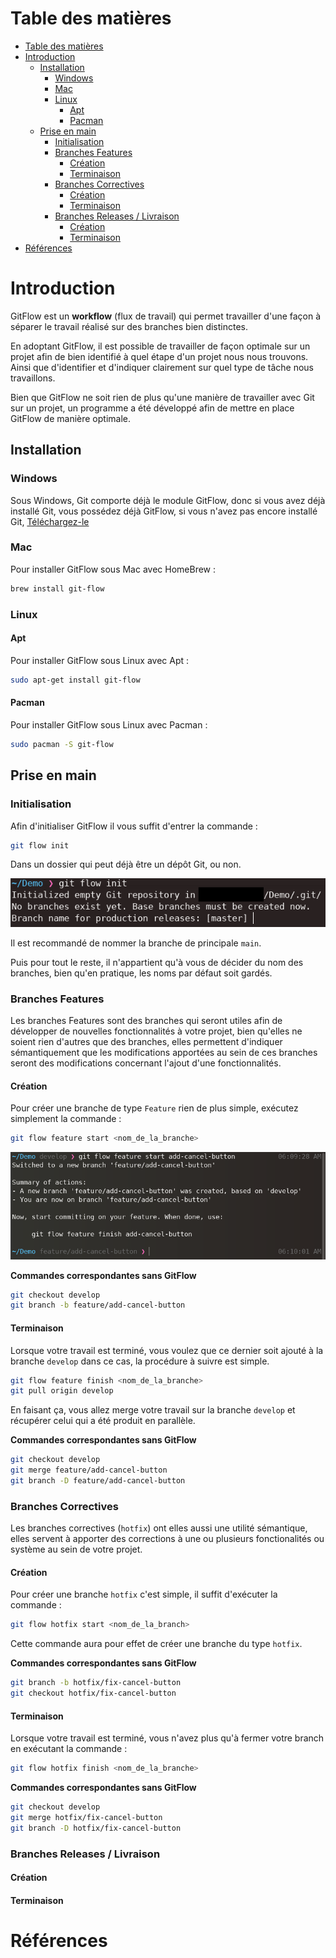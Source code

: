# Table des matières

- [Table des matières](#table-des-matières)
- [Introduction](#introduction)
  - [Installation](#installation)
    - [Windows](#windows)
    - [Mac](#mac)
    - [Linux](#linux)
      - [Apt](#apt)
      - [Pacman](#pacman)
  - [Prise en main](#prise-en-main)
    - [Initialisation](#initialisation)
    - [Branches Features](#branches-features)
      - [Création](#création)
      - [Terminaison](#terminaison)
    - [Branches Correctives](#branches-correctives)
      - [Création](#création-1)
      - [Terminaison](#terminaison-1)
    - [Branches Releases / Livraison](#branches-releases--livraison)
      - [Création](#création-2)
      - [Terminaison](#terminaison-2)
- [Références](#références)

# Introduction

GitFlow est un **workflow** (flux de travail) qui permet travailler d'une façon à séparer le travail réalisé sur des branches bien distinctes.

En adoptant GitFlow, il est possible de travailler de façon optimale sur un projet afin de bien identifié à quel étape d'un projet nous nous trouvons. 
Ainsi que d'identifier et d'indiquer clairement sur quel type de tâche nous travaillons.

Bien que GitFlow ne soit rien de plus qu'une manière de travailler avec Git sur un projet, un programme a été développé afin de mettre en place GitFlow de manière optimale.

## Installation

### Windows

Sous Windows, Git comporte déjà le module GitFlow, donc si vous avez déjà installé Git, vous possédez déjà GitFlow, si vous n'avez pas encore installé Git, [Téléchargez-le](https://git-scm.com/download/win)

### Mac 

Pour installer GitFlow sous Mac avec HomeBrew :

```sh
brew install git-flow
```

### Linux

#### Apt

Pour installer GitFlow sous Linux avec Apt :

```sh
sudo apt-get install git-flow
```

#### Pacman

Pour installer GitFlow sous Linux avec Pacman :

```sh
sudo pacman -S git-flow
```

## Prise en main

### Initialisation

Afin d'initialiser GitFlow il vous suffit d'entrer la commande :

```sh
git flow init
```

Dans un dossier qui peut déjà être un dépôt Git, ou non.

![git init](assets/gitflow-init.png)

Il est recommandé de nommer la branche de principale `main`.

Puis pour tout le reste, il n'appartient qu'à vous de décider du nom des branches, bien qu'en pratique, les noms par défaut soit gardés.

### Branches Features

Les branches Features sont des branches qui seront utiles afin de développer de nouvelles fonctionnalités à votre projet, bien qu'elles ne soient rien d'autres que des branches, elles permettent d'indiquer sémantiquement que les modifications apportées au sein de ces branches seront des modifications concernant l'ajout d'une fonctionnalités.

#### Création

Pour créer une branche de type `Feature` rien de plus simple, exécutez simplement la commande :

```sh
git flow feature start <nom_de_la_branche>
```

![git feature](assets/gitflow-feature.png)

**Commandes correspondantes sans GitFlow**

```sh
git checkout develop
git branch -b feature/add-cancel-button
```

#### Terminaison

Lorsque votre travail est terminé, vous voulez que ce dernier soit ajouté à la branche `develop` dans ce cas, la procédure à suivre est simple.

```sh
git flow feature finish <nom_de_la_branche>
git pull origin develop
```

En faisant ça, vous allez merge votre travail sur la branche `develop` et récupérer celui qui a été produit en parallèle.

**Commandes correspondantes sans GitFlow**

```sh
git checkout develop
git merge feature/add-cancel-button
git branch -D feature/add-cancel-button
```

### Branches Correctives

Les branches correctives (`hotfix`) ont elles aussi une utilité sémantique, elles servent à apporter des corrections à une ou plusieurs fonctionalités ou système au sein de votre projet.

#### Création

Pour créer une branche `hotfix` c'est simple, il suffit d'exécuter la commande :

```sh
git flow hotfix start <nom_de_la_branch>
```

Cette commande aura pour effet de créer une branche du type `hotfix`.

**Commandes correspondantes sans GitFlow**

```sh
git branch -b hotfix/fix-cancel-button
git checkout hotfix/fix-cancel-button
```

#### Terminaison

Lorsque votre travail est terminé, vous n'avez plus qu'à fermer votre branch en exécutant la commande :

```sh
git flow hotfix finish <nom_de_la_branche>
```

**Commandes correspondantes sans GitFlow**

```sh
git checkout develop
git merge hotfix/fix-cancel-button
git branch -D hotfix/fix-cancel-button
```

### Branches Releases / Livraison

#### Création

#### Terminaison

# Références